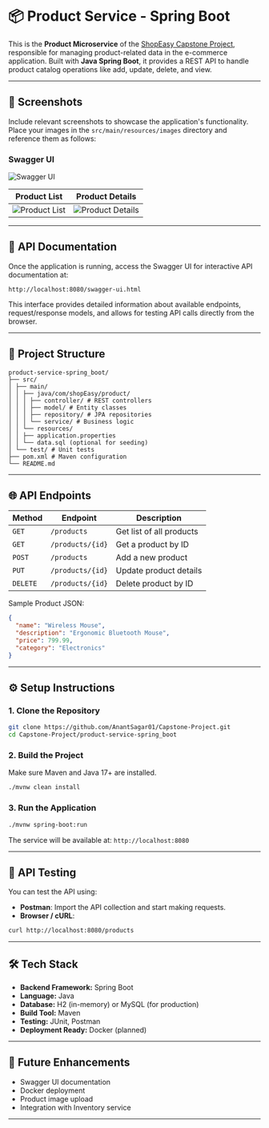 # 📦 Product Service - Spring Boot

This is the **Product Microservice** of the [ShopEasy Capstone Project](https://github.com/AnantSagar01/Capstone-Project), responsible for managing product-related data in the e-commerce application. Built with **Java Spring Boot**, it provides a REST API to handle product catalog operations like add, update, delete, and view.

---

## 📸 Screenshots

Include relevant screenshots to showcase the application's functionality. Place your images in the `src/main/resources/images` directory and reference them as follows:

### Swagger UI

![Swagger UI](https://github.com/user-attachments/assets/f0696359-6d81-4127-b1a4-26747cdab8a1)

| Product List | Product Details |
|--------------|-------------|
| ![Product List](screenshots/get-products.png) | ![Product Details](screenshots/post-product.png) |

---

## 📄 API Documentation

Once the application is running, access the Swagger UI for interactive API documentation at:

```
http://localhost:8080/swagger-ui.html
```

This interface provides detailed information about available endpoints, request/response models, and allows for testing API calls directly from the browser.

---

## 📁 Project Structure
```
product-service-spring_boot/
├── src/
│ ├── main/
│ │ ├── java/com/shopEasy/product/
│ │ │ ├── controller/ # REST controllers
│ │ │ ├── model/ # Entity classes
│ │ │ ├── repository/ # JPA repositories
│ │ │ └── service/ # Business logic
│ │ └── resources/
│ │ ├── application.properties
│ │ └── data.sql (optional for seeding)
│ └── test/ # Unit tests
├── pom.xml # Maven configuration
└── README.md
```

---

## 🌐 API Endpoints

| Method | Endpoint                | Description                  |
|--------|-------------------------|------------------------------|
| `GET`  | `/products`             | Get list of all products     |
| `GET`  | `/products/{id}`        | Get a product by ID          |
| `POST` | `/products`             | Add a new product            |
| `PUT`  | `/products/{id}`        | Update product details       |
| `DELETE`| `/products/{id}`       | Delete product by ID         |

Sample Product JSON:
```json
{
  "name": "Wireless Mouse",
  "description": "Ergonomic Bluetooth Mouse",
  "price": 799.99,
  "category": "Electronics"
}
```

---

## ⚙️ Setup Instructions

### 1. Clone the Repository
```bash
git clone https://github.com/AnantSagar01/Capstone-Project.git
cd Capstone-Project/product-service-spring_boot
```

### 2. Build the Project
Make sure Maven and Java 17+ are installed.
```bash
./mvnw clean install
```

### 3. Run the Application
```bash
./mvnw spring-boot:run
```

The service will be available at: `http://localhost:8080`

---

## 🧪 API Testing

You can test the API using:

- **Postman**: Import the API collection and start making requests.
- **Browser / cURL**:
```bash
curl http://localhost:8080/products
```

---

## 🛠 Tech Stack

- **Backend Framework:** Spring Boot
- **Language:** Java
- **Database:** H2 (in-memory) or MySQL (for production)
- **Build Tool:** Maven
- **Testing:** JUnit, Postman
- **Deployment Ready:** Docker (planned)

---

## 📌 Future Enhancements

- Swagger UI documentation
- Docker deployment
- Product image upload
- Integration with Inventory service

---

